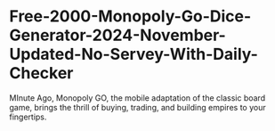 # Free-2000-Monopoly-Go-Dice-Generator-2024-November-Updated-No-Servey-With-Daily-Checker
MInute Ago, Monopoly GO, the mobile adaptation of the classic board game, brings the thrill of buying, trading, and building empires to your fingertips.
